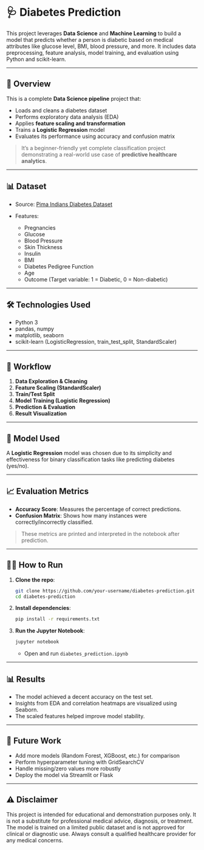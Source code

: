 # 🩺 Diabetes Prediction

This project leverages **Data Science** and **Machine Learning** to build a model that predicts whether a person is diabetic based on medical attributes like glucose level, BMI, blood pressure, and more. It includes data preprocessing, feature analysis, model training, and evaluation using Python and scikit-learn.

---

## 📖 Overview

This is a complete **Data Science pipeline** project that:

* Loads and cleans a diabetes dataset
* Performs exploratory data analysis (EDA)
* Applies **feature scaling and transformation**
* Trains a **Logistic Regression** model
* Evaluates its performance using accuracy and confusion matrix

> It’s a beginner-friendly yet complete classification project demonstrating a real-world use case of **predictive healthcare analytics**.

---

## 📊 Dataset

* Source: [Pima Indians Diabetes Dataset](https://www.kaggle.com/datasets/uciml/pima-indians-diabetes-database)
* Features:

  * Pregnancies
  * Glucose
  * Blood Pressure
  * Skin Thickness
  * Insulin
  * BMI
  * Diabetes Pedigree Function
  * Age
  * Outcome (Target variable: 1 = Diabetic, 0 = Non-diabetic)

---

## 🛠 Technologies Used

* Python 3
* pandas, numpy
* matplotlib, seaborn
* scikit-learn (LogisticRegression, train\_test\_split, StandardScaler)

---

## 🔁 Workflow

1. **Data Exploration & Cleaning**
2. **Feature Scaling (StandardScaler)**
3. **Train/Test Split**
4. **Model Training (Logistic Regression)**
5. **Prediction & Evaluation**
6. **Result Visualization**

---

## 🧠 Model Used

A **Logistic Regression** model was chosen due to its simplicity and effectiveness for binary classification tasks like predicting diabetes (yes/no).

---

## 📈 Evaluation Metrics

* **Accuracy Score**: Measures the percentage of correct predictions.
* **Confusion Matrix**: Shows how many instances were correctly/incorrectly classified.

> These metrics are printed and interpreted in the notebook after prediction.

---

## 🏃‍♀️ How to Run

1. **Clone the repo**:

   ```bash
   git clone https://github.com/your-username/diabetes-prediction.git
   cd diabetes-prediction
   ```

2. **Install dependencies**:

   ```bash
   pip install -r requirements.txt
   ```

3. **Run the Jupyter Notebook**:

   ```bash
   jupyter notebook
   ```

   * Open and run `diabetes_prediction.ipynb`

---

## 📊 Results

* The model achieved a decent accuracy on the test set.
* Insights from EDA and correlation heatmaps are visualized using Seaborn.
* The scaled features helped improve model stability.

---

## 🚀 Future Work

* Add more models (Random Forest, XGBoost, etc.) for comparison
* Perform hyperparameter tuning with GridSearchCV
* Handle missing/zero values more robustly
* Deploy the model via Streamlit or Flask

---

## ⚠️ Disclaimer

This project is intended for educational and demonstration purposes only.
It is not a substitute for professional medical advice, diagnosis, or treatment.
The model is trained on a limited public dataset and is not approved for clinical or diagnostic use.
Always consult a qualified healthcare provider for any medical concerns.
